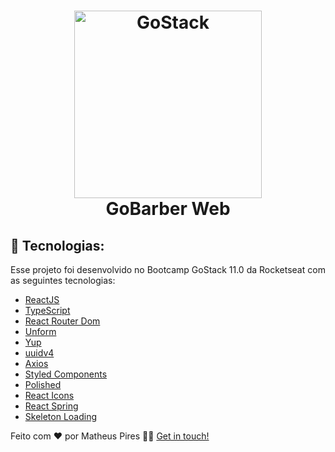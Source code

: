 <h1 align="center">
    <img alt="GoStack" src="https://ik.imagekit.io/hwyksvj4iv/React_TS_fELADlTGE.svg" width="300" />
    <br />
    GoBarber Web
</h1>

## 🚀 Tecnologias:

Esse projeto foi desenvolvido no Bootcamp GoStack 11.0 da Rocketseat com as seguintes tecnologias:

- [ReactJS](https://reactjs.org/)
- [TypeScript](https://www.typescriptlang.org/)
- [React Router Dom](https://reacttraining.com/react-router/web/guides/quick-start)
- [Unform](https://unform.dev/)
- [Yup](https://github.com/jquense/yup)
- [uuidv4](https://www.npmjs.com/package/uuidv4)
- [Axios](https://github.com/axios/axios)
- [Styled Components](https://styled-components.com/)
- [Polished](https://polished.js.org/)
- [React Icons](https://www.npmjs.com/package/react-icons)
- [React Spring](https://www.react-spring.io/)
- [Skeleton Loading](https://www.npmjs.com/package/react-loading-skeleton)

Feito com ❤️ por Matheus Pires 👋🏻 [Get in touch!](https://github.com/MatheusPires99)
